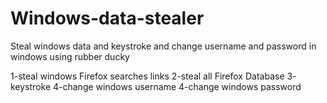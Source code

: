 # Windows-data-stealer
Steal windows data and keystroke and change username and password in windows using rubber ducky

1-steal windows Firefox searches links
2-steal all Firefox Database
3- keystroke
4-change windows username
4-change windows password 
